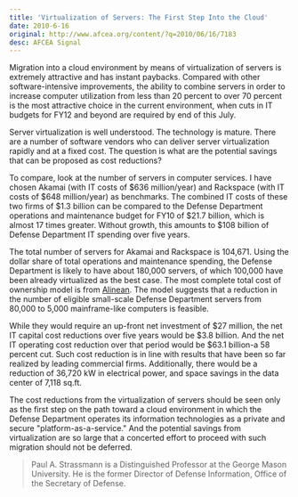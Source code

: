 ```yaml
---
title: 'Virtualization of Servers: The First Step Into the Cloud'
date: 2010-6-16
original: http://www.afcea.org/content/?q=2010/06/16/7183
desc: AFCEA Signal
---
```


Migration into a cloud environment by means of virtualization of
servers is extremely attractive and has instant paybacks. Compared
with other software-intensive improvements, the ability to combine
servers in order to increase computer utilization from less than 20
percent to over 70 percent is the most attractive choice in the
current environment, when cuts in IT budgets for FY12 and beyond are
required by end of this July.

Server virtualization is well understood. The technology is
mature. There are a number of software vendors who can deliver server
virtualization rapidly and at a fixed cost. The question is what are
the potential savings that can be proposed as cost reductions?

To compare, look at the number of servers in computer services. I have
chosen Akamai (with IT costs of $636 million/year) and Rackspace (with
IT costs of $648 million/year) as benchmarks. The combined IT costs of
these two firms of $1.3 billion can be compared to the Defense
Department operations and maintenance budget for FY10 of $21.7
billion, which is almost 17 times greater. Without growth, this
amounts to $108 billion of Defense Department IT spending over five
years.

The total number of servers for Akamai and Rackspace is 104,671. Using
the dollar share of total operations and maintenance spending, the
Defense Department is likely to have about 180,000 servers, of which
100,000 have been already virtualized as the best case. The most
complete total cost of ownership model is from [Alinean](http://www.alinean.com).
The model suggests that a reduction in the number of eligible
small-scale Defense Department servers from 80,000 to 5,000
mainframe-like computers is feasible.

While they would require an up-front net investment of $27 million,
the net IT capital cost reductions over five years would be $3.8
billion. And the net IT operating cost reduction over that period
would be $63.1 billion-a 58 percent cut. Such cost reduction is in
line with results that have been so far realized by leading commercial
firms. Additionally, there would be a reduction of 36,720 kW in
electrical power, and space savings in the data center of 7,118 sq.ft.

The cost reductions from the virtualization of servers should be seen only as the first step on the path toward a cloud environment in which the Defense Department operates its information technologies as a private and secure "platform-as-a-service." And the potential savings from virtualization are so large that a concerted effort to proceed with such migration should not be deferred.

> Paul A. Strassmann is a Distinguished Professor at the George Mason
> University. He is the former Director of Defense Information, Office
> of the Secretary of Defense.

